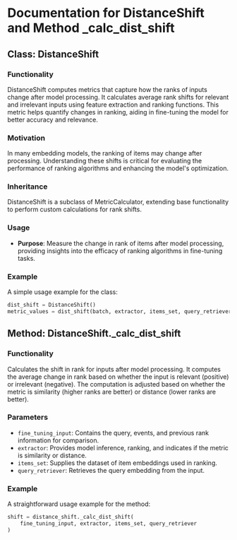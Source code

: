 # Documentation for DistanceShift and Method _calc_dist_shift

## Class: DistanceShift

### Functionality
DistanceShift computes metrics that capture how the ranks of inputs change after model processing. It calculates average rank shifts for relevant and irrelevant inputs using feature extraction and ranking functions. This metric helps quantify changes in ranking, aiding in fine-tuning the model for better accuracy and relevance. 

### Motivation
In many embedding models, the ranking of items may change after processing. Understanding these shifts is critical for evaluating the performance of ranking algorithms and enhancing the model's optimization.

### Inheritance
DistanceShift is a subclass of MetricCalculator, extending base functionality to perform custom calculations for rank shifts.

### Usage
- **Purpose**: Measure the change in rank of items after model processing, providing insights into the efficacy of ranking algorithms in fine-tuning tasks.

### Example
A simple usage example for the class:

```python
dist_shift = DistanceShift()
metric_values = dist_shift(batch, extractor, items_set, query_retriever)
```

## Method: DistanceShift._calc_dist_shift

### Functionality
Calculates the shift in rank for inputs after model processing. It computes the average change in rank based on whether the input is relevant (positive) or irrelevant (negative). The computation is adjusted based on whether the metric is similarity (higher ranks are better) or distance (lower ranks are better).

### Parameters
- `fine_tuning_input`: Contains the query, events, and previous rank information for comparison.
- `extractor`: Provides model inference, ranking, and indicates if the metric is similarity or distance.
- `items_set`: Supplies the dataset of item embeddings used in ranking.
- `query_retriever`: Retrieves the query embedding from the input.

### Example
A straightforward usage example for the method:

```python
shift = distance_shift._calc_dist_shift(
    fine_tuning_input, extractor, items_set, query_retriever
)
```